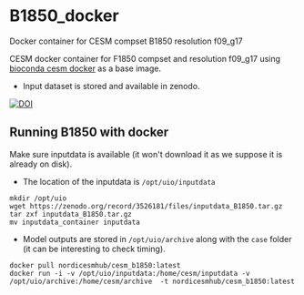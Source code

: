 # B1850_docker
Docker container for CESM compset B1850 resolution f09_g17


CESM docker container for F1850 compset and resolution f09_g17 using [bioconda cesm docker](https://bioconda.github.io/recipes/cesm/README.html) as a base image.

- Input dataset is stored and available in zenodo.

[![DOI](https://zenodo.org/badge/DOI/10.5281/zenodo.3526181.svg)](https://doi.org/10.5281/zenodo.3526181)



## Running B1850 with docker

Make sure inputdata is available (it won't download it as we suppose it is already on disk). 
- The location of the inputdata is `/opt/uio/inputdata` 

```
mkdir /opt/uio
wget https://zenodo.org/record/3526181/files/inputdata_B1850.tar.gz
tar zxf inputdata_B1850.tar.gz
mv inputdata_container inputdata
```

- Model outputs are stored in `/opt/uio/archive` along with the `case` folder (it can be interesting to check timing).

```
docker pull nordicesmhub/cesm_b1850:latest
docker run -i -v /opt/uio/inputdata:/home/cesm/inputdata -v /opt/uio/archive:/home/cesm/archive  -t nordicesmhub/cesm_b1850:latest
```


